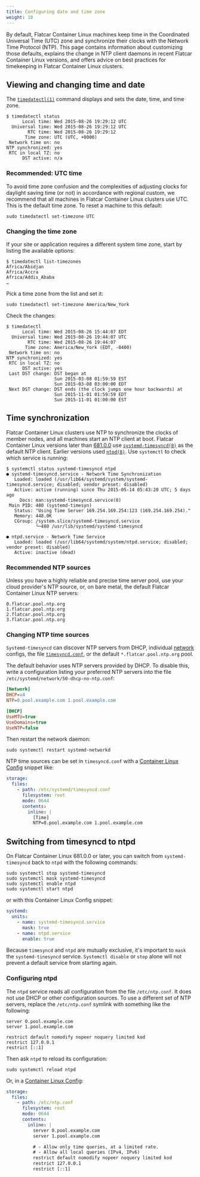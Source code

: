 ```yaml
---
title: Configuring date and time zone
weight: 10
---
```


By default, Flatcar Container Linux machines keep time in the Coordinated Universal Time (UTC) zone and synchronize their clocks with the Network Time Protocol (NTP). This page contains information about customizing those defaults, explains the change in NTP client daemons in recent Flatcar Container Linux versions, and offers advice on best practices for timekeeping in Flatcar Container Linux clusters.

## Viewing and changing time and date

The [`timedatectl(1)`][timedatectl] command displays and sets the date, time, and time zone.

```shell
$ timedatectl status
      Local time: Wed 2015-08-26 19:29:12 UTC
  Universal time: Wed 2015-08-26 19:29:12 UTC
        RTC time: Wed 2015-08-26 19:29:12
       Time zone: UTC (UTC, +0000)
 Network time on: no
NTP synchronized: yes
 RTC in local TZ: no
      DST active: n/a
```

### Recommended: UTC time

To avoid time zone confusion and the complexities of adjusting clocks for daylight saving time (or not) in accordance with regional custom, we recommend that all machines in Flatcar Container Linux clusters use UTC. This is the default time zone. To reset a machine to this default:

```shell
sudo timedatectl set-timezone UTC
```

### Changing the time zone

If your site or application requires a different system time zone, start by listing the available options:

```shell
$ timedatectl list-timezones
Africa/Abidjan
Africa/Accra
Africa/Addis_Ababa
…
```

Pick a time zone from the list and set it:

```shell
sudo timedatectl set-timezone America/New_York
```

Check the changes:

```shell
$ timedatectl
      Local time: Wed 2015-08-26 15:44:07 EDT
  Universal time: Wed 2015-08-26 19:44:07 UTC
        RTC time: Wed 2015-08-26 19:44:07
       Time zone: America/New_York (EDT, -0400)
 Network time on: no
NTP synchronized: yes
 RTC in local TZ: no
      DST active: yes
 Last DST change: DST began at
                  Sun 2015-03-08 01:59:59 EST
                  Sun 2015-03-08 03:00:00 EDT
 Next DST change: DST ends (the clock jumps one hour backwards) at
                  Sun 2015-11-01 01:59:59 EDT
                  Sun 2015-11-01 01:00:00 EST
```

## Time synchronization

Flatcar Container Linux clusters use NTP to synchronize the clocks of member nodes, and all machines start an NTP client at boot. Flatcar Container Linux versions later than [681.0.0][681.0.0] use [`systemd-timesyncd(8)`][systemd-timesyncd] as the default NTP client. Earlier versions used [`ntpd(8)`][ntp.org]. Use `systemctl` to check which service is running:

```shell
$ systemctl status systemd-timesyncd ntpd
● systemd-timesyncd.service - Network Time Synchronization
   Loaded: loaded (/usr/lib64/systemd/system/systemd-timesyncd.service; disabled; vendor preset: disabled)
   Active: active (running) since Thu 2015-05-14 05:43:20 UTC; 5 days ago
     Docs: man:systemd-timesyncd.service(8)
 Main PID: 480 (systemd-timesyn)
   Status: "Using Time Server 169.254.169.254:123 (169.254.169.254)."
   Memory: 448.0K
   CGroup: /system.slice/systemd-timesyncd.service
           └─480 /usr/lib/systemd/systemd-timesyncd

● ntpd.service - Network Time Service
   Loaded: loaded (/usr/lib64/systemd/system/ntpd.service; disabled; vendor preset: disabled)
   Active: inactive (dead)
```

### Recommended NTP sources

Unless you have a highly reliable and precise time server pool, use your cloud provider's NTP source, or, on bare metal, the default Flatcar Container Linux NTP servers:

```text
0.flatcar.pool.ntp.org
1.flatcar.pool.ntp.org
2.flatcar.pool.ntp.org
3.flatcar.pool.ntp.org
```

### Changing NTP time sources

`Systemd-timesyncd` can discover NTP servers from DHCP, individual [network][systemd.network] configs, the file [`timesyncd.conf`][timesyncd.conf], or the default `*.flatcar.pool.ntp.org` pool.

The default behavior uses NTP servers provided by DHCP. To disable this, write a configuration listing your preferred NTP servers into the file `/etc/systemd/network/50-dhcp-no-ntp.conf`:

```ini
[Network]
DHCP=v4
NTP=0.pool.example.com 1.pool.example.com

[DHCP]
UseMTU=true
UseDomains=true
UseNTP=false
```

Then restart the network daemon:

```shell
sudo systemctl restart systemd-networkd
```

NTP time sources can be set in `timesyncd.conf` with a [Container Linux Config][cl-configs] snippet like:

```yaml
storage:
  files:
    - path: /etc/systemd/timesyncd.conf
      filesystem: root
      mode: 0644
      contents:
        inline: |
          [Time]
          NTP=0.pool.example.com 1.pool.example.com
```

## Switching from timesyncd to ntpd

On Flatcar Container Linux 681.0.0 or later, you can switch from `systemd-timesyncd` back to `ntpd` with the following commands:

```shell
sudo systemctl stop systemd-timesyncd
sudo systemctl mask systemd-timesyncd
sudo systemctl enable ntpd
sudo systemctl start ntpd
```

or with this Container Linux Config snippet:

```yaml
systemd:
  units:
    - name: systemd-timesyncd.service
      mask: true
    - name: ntpd.service
      enable: true
```

Because `timesyncd` and `ntpd` are mutually exclusive, it's important to `mask` the `systemd-tinesyncd` service. `Systemctl disable` or `stop` alone will not prevent a default service from starting again.

### Configuring ntpd

The `ntpd` service reads all configuration from the file `/etc/ntp.conf`. It does not use DHCP or other configuration sources. To use a different set of NTP servers, replace the `/etc/ntp.conf` symlink with something like the following:

```text
server 0.pool.example.com
server 1.pool.example.com

restrict default nomodify nopeer noquery limited kod
restrict 127.0.0.1
restrict [::1]
```

Then ask `ntpd` to reload its configuration:

```shell
sudo systemctl reload ntpd
```

Or, in a [Container Linux Config][cl-configs]:

```yaml
storage:
  files:
    - path: /etc/ntp.conf
      filesystem: root
      mode: 0644
      contents:
        inline: |
          server 0.pool.example.com
          server 1.pool.example.com

          # - Allow only time queries, at a limited rate.
          # - Allow all local queries (IPv4, IPv6)
          restrict default nomodify nopeer noquery limited kod
          restrict 127.0.0.1
          restrict [::1]
```

[timedatectl]: http://www.freedesktop.org/software/systemd/man/timedatectl.html
[681.0.0]: https://github.com/flatcar-linux/manifest/tree/build-681
[ntp.org]: http://ntp.org/
[systemd-timesyncd]: http://www.freedesktop.org/software/systemd/man/systemd-timesyncd.service.html
[systemd.network]: http://www.freedesktop.org/software/systemd/man/systemd.network.html
[timesyncd.conf]: http://www.freedesktop.org/software/systemd/man/timesyncd.conf.html
[cl-configs]: provisioning.md
